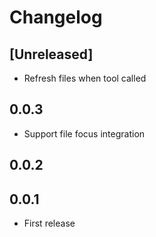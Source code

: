 # Changelog

## [Unreleased]

- Refresh files when tool called

## 0.0.3

- Support file focus integration

## 0.0.2

## 0.0.1

- First release
